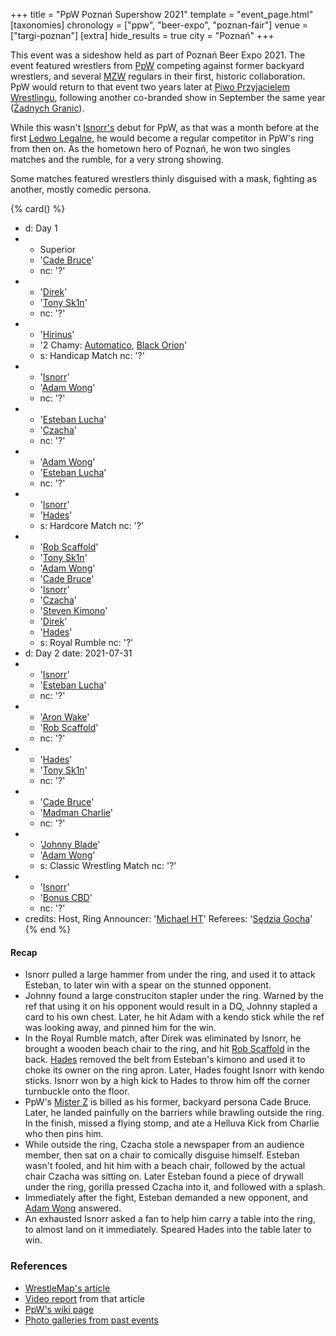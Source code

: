 +++
title = "PpW Poznań Supershow 2021"
template = "event_page.html"
[taxonomies]
chronology = ["ppw", "beer-expo", "poznan-fair"]
venue = ["targi-poznan"]
[extra]
hide_results = true
city = "Poznań"
+++

This event was a sideshow held as part of Poznań Beer Expo 2021. The event featured wrestlers from [PpW](@/o/ppw.md) competing against former backyard wrestlers, and several [MZW](@/o/mzw.md) regulars in their first, historic collaboration. PpW would return to that event two years later at [Piwo Przyjacielem Wrestlingu](@/e/ppw/2023-11-24-ppw-piwo-przyjacielem-wrestlingu.md), following another co-branded show in September the same year ([Żadnych Granic](@/e/mzw/2023-09-23-mzw_ppw-zadnych-granic.md)).

While this wasn't [Isnorr's](@/w/isnorr.md) debut for PpW, as that was a month before at the first [Ledwo Legalne](@/e/ppw/2021-06-12-ppw-ledwo-legalne.md), he would become a regular competitor in PpW's ring from then on. As the hometown hero of Poznań, he won two singles matches and the rumble, for a very strong showing.

Some matches featured wrestlers thinly disguised with a mask, fighting as another, mostly comedic persona.


{% card() %}
- d: Day 1
- - Superior
  - '[Cade Bruce](@/w/mister-z.md)'
  - nc: '?'
- - '[Direk](@/w/direk.md)'
  - '[Tony Sk1n](@/w/tony-sk1n.md)'
  - nc: '?'
- - '[Hirinus](@/w/hirinus.md)'
  - '2 Chamy: [Automatico](@/w/rob-scaffold.md), [Black Orion](@/w/johnny-blade.md)'
  - s: Handicap Match
    nc: '?'
- - '[Isnorr](@/w/isnorr.md)'
  - '[Adam Wong](@/w/adam-wong.md)'
  - nc: '?'
- - '[Esteban Lucha](@/w/biesiad.md)'
  - '[Czacha](@/w/johnny-blade.md)'
  - nc: '?'
- - '[Adam Wong](@/w/adam-wong.md)'
  - '[Esteban Lucha](@/w/biesiad.md)'
  - nc: '?'
- - '[Isnorr](@/w/isnorr.md)'
  - '[Hades](@/w/olgierd.md)'
  - s: Hardcore Match
    nc: '?'
- - '[Rob Scaffold](@/w/rob-scaffold.md)'
  - '[Tony Sk1n](@/w/tony-sk1n.md)'
  - '[Adam Wong](@/w/adam-wong.md)'
  - '[Cade Bruce](@/w/mister-z.md)'
  - '[Isnorr](@/w/isnorr.md)'
  - '[Czacha](@/w/johnny-blade.md)'
  - '[Steven Kimono](@/w/biesiad.md)'
  - '[Direk](@/w/direk.md)'
  - '[Hades](@/w/olgierd.md)'
  - s: Royal Rumble
    nc: '?'
- d: Day 2
  date: 2021-07-31
- - '[Isnorr](@/w/isnorr.md)'
  - '[Esteban Lucha](@/w/biesiad.md)'
  - nc: '?'
- - '[Aron Wake](@/w/aron-wake.md)'
  - '[Rob Scaffold](@/w/rob-scaffold.md)'
  - nc: '?'
- - '[Hades](@/w/olgierd.md)'
  - '[Tony Sk1n](@/w/tony-sk1n.md)'
  - nc: '?'
- - '[Cade Bruce](@/w/mister-z.md)'
  - '[Madman Charlie](@/w/madman-charlie.md)'
  - nc: '?'
- - '[Johnny Blade](@/w/johnny-blade.md)'
  - '[Adam Wong](@/w/adam-wong.md)'
  - s: Classic Wrestling Match
    nc: '?'
- - '[Isnorr](@/w/isnorr.md)'
  - '[Bonus CBD](@/w/gabriel-queen.md)'
  - nc: '?'
- credits:
    Host, Ring Announcer: '[Michael HT](@/w/michael-ht.md)'
    Referees: '[Sędzia Gocha](@/w/sedzia-borys.md)'
{% end %}

#### Recap

* Isnorr pulled a large hammer from under the ring, and used it to attack Esteban, to later win with a spear on the stunned opponent.
* Johnny found a large construciton stapler under the ring. Warned by the ref that using it on his opponent would result in a DQ, Johnny stapled a card to his own chest. Later, he hit Adam with a kendo stick while the ref was looking away, and pinned him for the win.
* In the Royal Rumble match, after Direk was eliminated by Isnorr, he brought a wooden beach chair to the ring, and hit [Rob Scaffold](@/w/rob-scaffold.md) in the back. [Hades](@/w/olgierd.md) removed the belt from Esteban's kimono and used it to choke its owner on the ring apron. Later, Hades fought Isnorr with kendo sticks. Isnorr won by a high kick to Hades to throw him off the corner turnbuckle onto the floor.
* PpW's [Mister Z](@/w/mister-z.md) is billed as his former, backyard persona Cade Bruce. Later, he landed painfully on the barriers while brawling outside the ring. In the finish, missed a flying stomp, and ate a Helluva Kick from Charlie who then pins him.
* While outside the ring, Czacha stole a newspaper from an audience member, then sat on a chair to comically disguise himself. Esteban wasn't fooled, and hit him with a beach chair, followed by the actual chair Czacha was sitting on. Later Esteban found a piece of drywall under the ring, gorilla pressed Czacha into it, and followed with a splash.
* Immediately after the fight, Esteban demanded a new opponent, and [Adam Wong](@/w/adam-wong.md) answered.
* An exhausted Isnorr asked a fan to help him carry a table into the ring, to almost land on it immediately. Speared Hades into the table later to win.

### References

* [WrestleMap's article](https://www.wrestlemap.com/news/dq485wijkucboar5ma0dc8d3h61zyr)
* [Video report](https://www.youtube.com/watch?v=YmqP_CGJZg8) from that article
* [PpW's wiki page](https://ppw-fandom.tpwres.pl/poznan-supershow-2021)
* [Photo galleries from past events](https://targipiwne.pl/galeria/)
